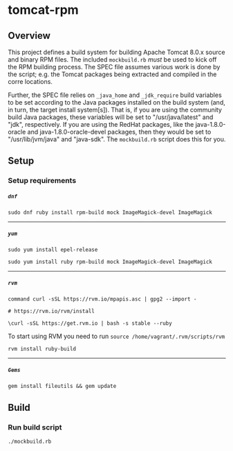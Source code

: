 # tomcat-rpm

## Overview

This project defines a build system for building Apache Tomcat 8.0.x
source and binary RPM files. The included `mockbuild.rb` *must* be used to kick off
the RPM building process. The SPEC file assumes various work is done by the
script; e.g. the Tomcat packages being extracted and compiled in the corre
locations. 

Further, the SPEC file relies on `_java_home` and `_jdk_require` build variables
to be set according to the Java packages installed on the build system (and, in
turn, the target install system[s]). That is, if you are using the community
build Java packages, these variables will be set to "/usr/java/latest" and
"jdk", respectively. If you are using the RedHat packages, like the
java-1.8.0-oracle and java-1.8.0-oracle-devel packages, then they would be
set to "/usr/lib/jvm/java" and "java-sdk". The `mockbuild.rb` script does this
for you.


## Setup

### Setup requirements


##### `dnf`

```
sudo dnf ruby install rpm-build mock ImageMagick-devel ImageMagick
```

-----

##### `yum`

```
sudo yum install epel-release
```

```
sudo yum install ruby rpm-build mock ImageMagick-devel ImageMagick
```

-----

##### `rvm`

```
command curl -sSL https://rvm.io/mpapis.asc | gpg2 --import -
```

```
# https://rvm.io/rvm/install

\curl -sSL https://get.rvm.io | bash -s stable --ruby
```

To start using RVM you need to run `source /home/vagrant/.rvm/scripts/rvm`

```
rvm install ruby-build
```

-----

##### `Gems`

```
gem install fileutils && gem update
```


## Build

### Run build script

```
./mockbuild.rb
```
